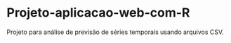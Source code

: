 # Projeto-aplicacao-web-com-R

Projeto para análise de previsão de séries temporais usando arquivos CSV. 


